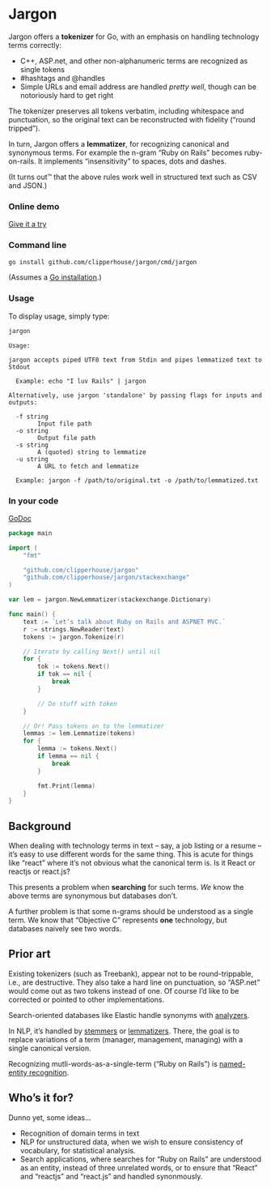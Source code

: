 # Jargon

Jargon offers a **tokenizer** for Go, with an emphasis on handling technology terms correctly:

- C++, ASP.net, and other non-alphanumeric terms are recognized as single tokens
- #hashtags and @handles
- Simple URLs and email address are handled _pretty well_, though can be notoriously hard to get right

The tokenizer preserves all tokens verbatim, including whitespace and punctuation, so the original text can be reconstructed with fidelity (“round tripped”).

In turn, Jargon offers a **lemmatizer**, for recognizing canonical and synonymous terms. For example the n-gram “Ruby on Rails” becomes ruby-on-rails. It implements “insensitivity” to spaces, dots and dashes.

(It turns out™️ that the above rules work well in structured text such as CSV and JSON.)

### Online demo

[Give it a try](https://clipperhouse.com/jargon/)

### Command line

```bash
go install github.com/clipperhouse/jargon/cmd/jargon
```

(Assumes a [Go installation](https://golang.org/dl/).)

### Usage

To display usage, simply type:

```bash
jargon
```

```
Usage:

jargon accepts piped UTF8 text from Stdin and pipes lemmatized text to Stdout

  Example: echo "I luv Rails" | jargon

Alternatively, use jargon 'standalone' by passing flags for inputs and outputs:

  -f string
    	Input file path
  -o string
    	Output file path
  -s string
    	A (quoted) string to lemmatize
  -u string
    	A URL to fetch and lemmatize

  Example: jargon -f /path/to/original.txt -o /path/to/lemmatized.txt
```

### In your code

[GoDoc](https://godoc.org/github.com/clipperhouse/jargon)

```go
package main

import (
    "fmt"

    "github.com/clipperhouse/jargon"
    "github.com/clipperhouse/jargon/stackexchange"
)

var lem = jargon.NewLemmatizer(stackexchange.Dictionary)

func main() {
    text := `Let’s talk about Ruby on Rails and ASPNET MVC.`
    r := strings.NewReader(text)
    tokens := jargon.Tokenize(r)

    // Iterate by calling Next() until nil
    for {
        tok := tokens.Next()
        if tok == nil {
            break
        }

        // Do stuff with token
    }

    // Or! Pass tokens on to the lemmatizer
    lemmas := lem.Lemmatize(tokens)
    for {
        lemma := tokens.Next()
        if lemma == nil {
            break
        }

        fmt.Print(lemma)
    }
}
```

## Background

When dealing with technology terms in text – say, a job listing or a resume –
it’s easy to use different words for the same thing. This is acute for things like “react” where it’s not obvious
what the canonical term is. Is it React or reactjs or react.js?

This presents a problem when **searching** for such terms. _We_ know the above terms are synonymous but databases don’t.

A further problem is that some n-grams should be understood as a single term. We know that “Objective C” represents
**one** technology, but databases naively see two words.

## Prior art

Existing tokenizers (such as Treebank), appear not to be round-trippable, i.e., are destructive. They also take a hard line on punctuation, so “ASP.net” would come out as two tokens instead of one. Of course I’d like to be corrected or pointed to other implementations.

Search-oriented databases like Elastic handle synonyms with [analyzers](https://www.elastic.co/guide/en/elasticsearch/reference/current/analysis-analyzers.html).

In NLP, it’s handled by [stemmers](https://en.wikipedia.org/wiki/Stemming) or [lemmatizers](https://en.wikipedia.org/wiki/Lemmatisation). There, the goal is to replace variations of a term (manager, management, managing) with a single canonical version.

Recognizing mutli-words-as-a-single-term (“Ruby on Rails”) is [named-entity recognition](https://en.wikipedia.org/wiki/Named-entity_recognition).

## Who’s it for?

Dunno yet, some ideas…

- Recognition of domain terms in text
- NLP for unstructured data, when we wish to ensure consistency of vocabulary, for statistical analysis.
- Search applications, where searches for “Ruby on Rails” are understood as an entity, instead of three unrelated words, or to ensure that “React” and “reactjs” and “react.js” and handled synonmously.
